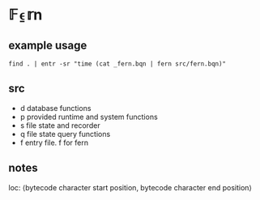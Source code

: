 # 𝔽⍷𝕣n

## example usage
`find . | entr -sr "time (cat _fern.bqn | fern src/fern.bqn)"`

## src
- d         database functions
- p         provided runtime and system functions
- s         file state and recorder
- q         file state query functions
- f         entry file. f for fern

## notes 
loc: ⟨bytecode character start position, bytecode character end position⟩

